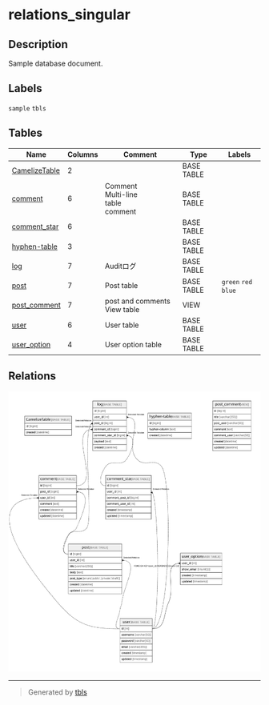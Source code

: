 # relations_singular

## Description

Sample database document.

## Labels

`sample` `tbls`

## Tables

| Name | Columns | Comment | Type | Labels |
| ---- | ------- | ------- | ---- | ------ |
| [CamelizeTable](CamelizeTable.md) | 2 |  | BASE TABLE |  |
| [comment](comment.md) | 6 | Comment<br>Multi-line<br>table<br>comment | BASE TABLE |  |
| [comment_star](comment_star.md) | 6 |  | BASE TABLE |  |
| [hyphen-table](hyphen-table.md) | 3 |  | BASE TABLE |  |
| [log](log.md) | 7 | Auditログ | BASE TABLE |  |
| [post](post.md) | 7 | Post table | BASE TABLE | `green` `red` `blue` |
| [post_comment](post_comment.md) | 7 | post and comments View table | VIEW |  |
| [user](user.md) | 6 | User table | BASE TABLE |  |
| [user_option](user_option.md) | 4 | User option table | BASE TABLE |  |

## Relations

![er](schema.svg)

---

> Generated by [tbls](https://github.com/k1LoW/tbls)
